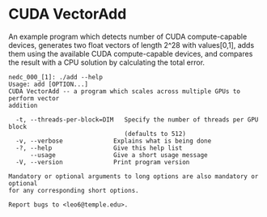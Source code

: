 # CUDA VectorAdd

An example program which detects number of CUDA compute-capable devices,
generates two float vectors of length 2^28 with values[0,1], adds them using
the available CUDA compute-capable devices, and compares the result with a CPU
solution by calculating the total error.

	nedc_000_[1]: ./add --help
	Usage: add [OPTION...]
	CUDA VectorAdd -- a program which scales across multiple GPUs to perform vector
	addition

	  -t, --threads-per-block=DIM   Specify the number of threads per GPU block
	                                (defaults to 512)
	  -v, --verbose              Explains what is being done
	  -?, --help                 Give this help list
	      --usage                Give a short usage message
	  -V, --version              Print program version

	Mandatory or optional arguments to long options are also mandatory or optional
	for any corresponding short options.

	Report bugs to <leo6@temple.edu>.